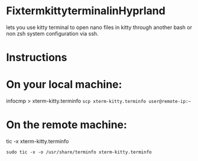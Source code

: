 # FixtermkittyterminalinHyprland
lets you use kitty terminal to open nano files in kitty through another bash or non zsh system configuration via ssh.

# Instructions

# On your local machine:
infocmp > xterm-kitty.terminfo
``` scp xterm-kitty.terminfo user@remote-ip:~ ```

# On the remote machine:
tic -x xterm-kitty.terminfo
```sudo mkdir -p /usr/share/terminfo/x
sudo tic -x -o /usr/share/terminfo xterm-kitty.terminfo
```

